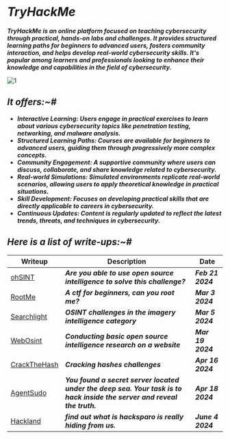 # **_TryHackMe_**
**_TryHackMe is an online platform focused on teaching cybersecurity through practical, hands-on labs and challenges. It provides structured learning paths for beginners to advanced users, fosters community interaction, and helps develop real-world cybersecurity skills. It's popular among learners and professionals looking to enhance their knowledge and capabilities in the field of cybersecurity._**

![1](https://github.com/T3chnocr4t/T3chnocr4t.github.io/assets/115868619/0821a60a-3e91-466c-ae31-38b8e8ba500d)

## **_It offers:~#_**

- **_Interactive Learning: Users engage in practical exercises to learn about various cybersecurity topics like penetration testing, networking, and malware analysis._**
- **_Structured Learning Paths: Courses are available for beginners to advanced users, guiding them through progressively more complex concepts._**
- **_Community Engagement: A supportive community where users can discuss, collaborate, and share knowledge related to cybersecurity._**
- **_Real-world Simulations: Simulated environments replicate real-world scenarios, allowing users to apply theoretical knowledge in practical situations._**
- **_Skill Development: Focuses on developing practical skills that are directly applicable to careers in cybersecurity._**
- **_Continuous Updates: Content is regularly updated to reflect the latest trends, threats, and techniques in cybersecurity._**

## **_Here is a list of write-ups:~#_**

| Writeup | Description | Date |
| ------- | ----------- | ---- |
| [ohSINT](https://T3chnocr4t.github.io/CTF/Tryhackme/ohSINT.html) | **_Are you able to use open source intelligence to solve this challenge?_** |  **_Feb 21 2024_** |
| [RootMe](https://T3chnocr4t.github.io/CTF/Tryhackme/RootMe.html) | **_A ctf for beginners, can you root me?_** | **_Mar 3 2024_**  |
| [Searchlight](https://T3chnocr4t.github.io/CTF/Tryhackme/Searchlight.html) | **_OSINT challenges in the imagery intelligence category_** | **_Mar 5 2024_** |
| [WebOsint](https://T3chnocr4t.github.io/CTF/Tryhackme/WebOsint.html) | **_Conducting basic open source intelligence research on a website_** | **_Mar 19 2024_** |
| [CrackTheHash](https://T3chnocr4t.github.io/CTF/Tryhackme/CrackTheHash.html) | **_Cracking hashes challenges_** | **_Apr 16 2024_** |
| [AgentSudo](https://T3chnocr4t.github.io/CTF/Tryhackme/AgentSudo.html) | **_You found a secret server located under the deep sea. Your task is to hack inside the server and reveal the truth._** | **_Apr 18 2024_** |
| [Hackland](https://T3chnocr4t.github.io/CTF/Tryhackme/hackland.html) | **_find out what is hacksparo is really hiding from us._** | **_June 4 2024_** |
